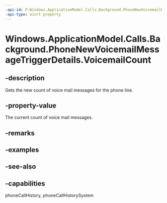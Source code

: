 ```yaml
---
-api-id: P:Windows.ApplicationModel.Calls.Background.PhoneNewVoicemailMessageTriggerDetails.VoicemailCount
-api-type: winrt property
---
```


<!-- Property syntax
public int VoicemailCount { get; }
-->

# Windows.ApplicationModel.Calls.Background.PhoneNewVoicemailMessageTriggerDetails.VoicemailCount

## -description
Gets the new count of voice mail messages for the phone line.

## -property-value
The current count of voice mail messages.

## -remarks

## -examples

## -see-also

## -capabilities
phoneCallHistory, phoneCallHistorySystem
